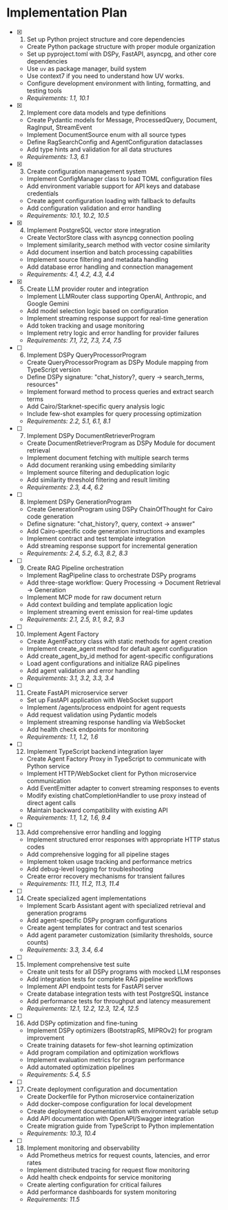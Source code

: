 # Implementation Plan

- [x] 1. Set up Python project structure and core dependencies

  - Create Python package structure with proper module organization
  - Set up pyproject.toml with DSPy, FastAPI, asyncpg, and other core dependencies
  - Use `uv` as package manager, build system
  - Use context7 if you need to understand how UV works.
  - Configure development environment with linting, formatting, and testing tools
  - _Requirements: 1.1, 10.1_

- [x] 2. Implement core data models and type definitions

  - Create Pydantic models for Message, ProcessedQuery, Document, RagInput, StreamEvent
  - Implement DocumentSource enum with all source types
  - Define RagSearchConfig and AgentConfiguration dataclasses
  - Add type hints and validation for all data structures
  - _Requirements: 1.3, 6.1_

- [x] 3. Create configuration management system

  - Implement ConfigManager class to load TOML configuration files
  - Add environment variable support for API keys and database credentials
  - Create agent configuration loading with fallback to defaults
  - Add configuration validation and error handling
  - _Requirements: 10.1, 10.2, 10.5_

- [x] 4. Implement PostgreSQL vector store integration

  - Create VectorStore class with asyncpg connection pooling
  - Implement similarity_search method with vector cosine similarity
  - Add document insertion and batch processing capabilities
  - Implement source filtering and metadata handling
  - Add database error handling and connection management
  - _Requirements: 4.1, 4.2, 4.3, 4.4_

- [x] 5. Create LLM provider router and integration

  - Implement LLMRouter class supporting OpenAI, Anthropic, and Google Gemini
  - Add model selection logic based on configuration
  - Implement streaming response support for real-time generation
  - Add token tracking and usage monitoring
  - Implement retry logic and error handling for provider failures
  - _Requirements: 7.1, 7.2, 7.3, 7.4, 7.5_

- [ ] 6. Implement DSPy QueryProcessorProgram

  - Create QueryProcessorProgram as DSPy Module mapping from TypeScript version
  - Define DSPy signature: "chat_history?, query -> search_terms, resources"
  - Implement forward method to process queries and extract search terms
  - Add Cairo/Starknet-specific query analysis logic
  - Include few-shot examples for query processing optimization
  - _Requirements: 2.2, 5.1, 6.1, 8.1_

- [ ] 7. Implement DSPy DocumentRetrieverProgram

  - Create DocumentRetrieverProgram as DSPy Module for document retrieval
  - Implement document fetching with multiple search terms
  - Add document reranking using embedding similarity
  - Implement source filtering and deduplication logic
  - Add similarity threshold filtering and result limiting
  - _Requirements: 2.3, 4.4, 6.2_

- [ ] 8. Implement DSPy GenerationProgram

  - Create GenerationProgram using DSPy ChainOfThought for Cairo code generation
  - Define signature: "chat_history?, query, context -> answer"
  - Add Cairo-specific code generation instructions and examples
  - Implement contract and test template integration
  - Add streaming response support for incremental generation
  - _Requirements: 2.4, 5.2, 6.3, 8.2, 8.3_

- [ ] 9. Create RAG Pipeline orchestration

  - Implement RagPipeline class to orchestrate DSPy programs
  - Add three-stage workflow: Query Processing → Document Retrieval → Generation
  - Implement MCP mode for raw document return
  - Add context building and template application logic
  - Implement streaming event emission for real-time updates
  - _Requirements: 2.1, 2.5, 9.1, 9.2, 9.3_

- [ ] 10. Implement Agent Factory

  - Create AgentFactory class with static methods for agent creation
  - Implement create_agent method for default agent configuration
  - Add create_agent_by_id method for agent-specific configurations
  - Load agent configurations and initialize RAG pipelines
  - Add agent validation and error handling
  - _Requirements: 3.1, 3.2, 3.3, 3.4_

- [ ] 11. Create FastAPI microservice server

  - Set up FastAPI application with WebSocket support
  - Implement /agents/process endpoint for agent requests
  - Add request validation using Pydantic models
  - Implement streaming response handling via WebSocket
  - Add health check endpoints for monitoring
  - _Requirements: 1.1, 1.2, 1.6_

- [ ] 12. Implement TypeScript backend integration layer

  - Create Agent Factory Proxy in TypeScript to communicate with Python service
  - Implement HTTP/WebSocket client for Python microservice communication
  - Add EventEmitter adapter to convert streaming responses to events
  - Modify existing chatCompletionHandler to use proxy instead of direct agent calls
  - Maintain backward compatibility with existing API
  - _Requirements: 1.1, 1.2, 1.6, 9.4_

- [ ] 13. Add comprehensive error handling and logging

  - Implement structured error responses with appropriate HTTP status codes
  - Add comprehensive logging for all pipeline stages
  - Implement token usage tracking and performance metrics
  - Add debug-level logging for troubleshooting
  - Create error recovery mechanisms for transient failures
  - _Requirements: 11.1, 11.2, 11.3, 11.4_

- [ ] 14. Create specialized agent implementations

  - Implement Scarb Assistant agent with specialized retrieval and generation programs
  - Add agent-specific DSPy program configurations
  - Create agent templates for contract and test scenarios
  - Add agent parameter customization (similarity thresholds, source counts)
  - _Requirements: 3.3, 3.4, 6.4_

- [ ] 15. Implement comprehensive test suite

  - Create unit tests for all DSPy programs with mocked LLM responses
  - Add integration tests for complete RAG pipeline workflows
  - Implement API endpoint tests for FastAPI server
  - Create database integration tests with test PostgreSQL instance
  - Add performance tests for throughput and latency measurement
  - _Requirements: 12.1, 12.2, 12.3, 12.4, 12.5_

- [ ] 16. Add DSPy optimization and fine-tuning

  - Implement DSPy optimizers (BootstrapRS, MIPROv2) for program improvement
  - Create training datasets for few-shot learning optimization
  - Add program compilation and optimization workflows
  - Implement evaluation metrics for program performance
  - Add automated optimization pipelines
  - _Requirements: 5.4, 5.5_

- [ ] 17. Create deployment configuration and documentation

  - Create Dockerfile for Python microservice containerization
  - Add docker-compose configuration for local development
  - Create deployment documentation with environment variable setup
  - Add API documentation with OpenAPI/Swagger integration
  - Create migration guide from TypeScript to Python implementation
  - _Requirements: 10.3, 10.4_

- [ ] 18. Implement monitoring and observability
  - Add Prometheus metrics for request counts, latencies, and error rates
  - Implement distributed tracing for request flow monitoring
  - Add health check endpoints for service monitoring
  - Create alerting configuration for critical failures
  - Add performance dashboards for system monitoring
  - _Requirements: 11.5_
